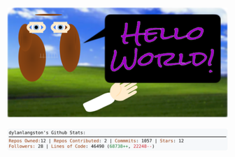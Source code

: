 <!-- 
Version 2.0.245
Built Fri Aug 01 2025 18:39:20 GMT+0000 (Coordinated Universal Time)
-->

<h1 align="center">
  <a href="https://github.com/dylanlangston/dylanlangston/tree/master/src" title="Click to View Source">
    <picture width="100%" alt="Dylan">
      <source media="(prefers-color-scheme: dark)" srcset="dylan-dark.svg?version=2.0.245">
      <img src="dylan-light.svg?version=2.0.245" alt="Dylan">
    </picture>
  </a>
</h1>

<div align="center">
  <picture width="100%" alt="Profile Info and Stats">
    <source media="(prefers-color-scheme: dark)" srcset="stats-dark.svg?version=2.0.245">
    <img src="stats-light.svg?version=2.0.245" alt="Profile Info and Stats">
  </picture>
</div>
